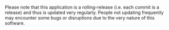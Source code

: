 Please note that this application is a rolling-release (i.e. each commit is a release) and thus is updated very regularly. People not updating frequently may encounter some bugs or disruptions due to the very nature of this software.
